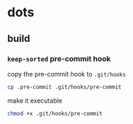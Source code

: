 # dots
## build
### `keep-sorted` pre-commit hook
copy the pre-commit hook to `.git/hooks`
```bash
cp .pre-commit .git/hooks/pre-commit
```
make it executable
```bash
chmod +x .git/hooks/pre-commit
```
